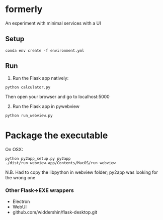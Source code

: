 # formerly
An experiment with minimal services with a UI

## Setup
``` 
conda env create -f environment.yml
```

## Run

1. Run the Flask app natively:
```
python calculator.py
```
Then open your browser and go to localhost:5000

2. Run the Flask app in pywebview
```
python run_webview.py
```

# Package the executable
On OSX:
```
python py2app_setup.py py2app
./dist/run_webview.app/Contents/MacOS/run_webview
```

N.B. Had to copy the libpython in webview folder; py2app was looking for the wrong one

### Other Flask->EXE wrappers
* Electron
* WebUI
* github.com/widdershin/flask-desktop.git